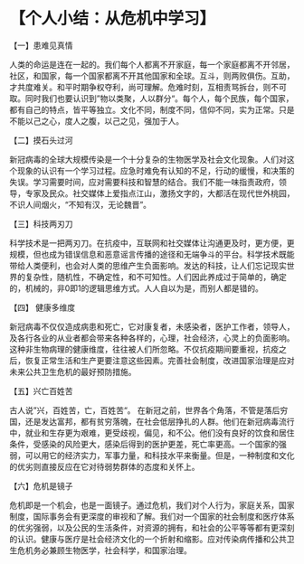 # 【个人小结：从危机中学习】

【一】患难见真情

人类的命运是连在一起的。我们每个人都离不开家庭，每一个家庭都离不开邻居，社区，和国家，每一个国家都离不开其他国家和全球。互斗，则两败俱伤。互助，才共度难关。和平时期争权夺利，尚可理解。危难时刻，互相责骂拆台，则不可取。同时我们也要认识到”物以类聚，人以群分“。每个人，每个民族，每个国家，都有自己的特点，皆平等独立。文化不同，制度不同，信仰不同，实为正常。只是不能以己之心，度人之腹，以己之见，强加于人。

【二】摸石头过河 

新冠病毒的全球大规模传染是一个十分复杂的生物医学及社会文化现象。人们对这个现象的认识有一个学习过程。应急时难免有认知的不足，行动的缓慢，和决策的失误。学习需要时间，应对需要科技和智慧的结合。我们不能一味指责政府，领导，专家及民众。社交媒体上爱指点江山，激扬文字的，大都活在现代世外桃园，不识人间烟火，“不知有汉，无论魏晋”。

【三】科技两刃刀

科学技术是一把两刃刀。在抗疫中，互联网和社交媒体让沟通更及时，更方便，更规模，但也成为错误信息和恶意谣言传播的途径和无端争斗的平台。科学技术既能带给人类便利，也会对人类的思维产生负面影响。发达的科技，让人们忘记现实世界的复杂性，随机性，不确定性，和不可知性。人们因此养成过于简单的，确定的，机械的，非0即1的逻辑思维方式。人人自以为是，而别人都是错的。

【四】 健康多维度

新冠病毒不仅仅造成病患和死亡，它对康复者，未感染者，医护工作者，领导人，及各行各业的从业者都会带来各种各样的，心理，社会经济，心灵上的负面影响。这种非生物病理的健康维度，往往被人们所忽略。不仅抗疫期间要重视，抗疫之后，恢复正常生活和生产更要注意这些因素。完善社会制度，改进国家治理是应对未来公共卫生危机的最好预防措施。

【五】兴亡百姓苦

古人说”兴，百姓苦，亡，百姓苦“。 在新冠之前，世界各个角落，不管是落后穷国，还是发达富邦，都有贫穷落魄，在社会低层挣扎的人群。他们在新冠病毒流行中，就业和生存更为艰难，更受歧视，偏见，和不公。他们没有良好的饮食和居住条件，受感染的风险更大，感染后得到的医护更差，死亡率更高。一个国家的强弱，可以用它的经济实力，军事力量，和科技水平来衡量。但是，一种制度和文化的优劣则直接反应在它对待弱势群体的态度和关怀上。

【六】危机是镜子

危机即是一个机会，也是一面镜子。通过危机，我们对个人行为，家庭关系，国家制度，国际事务会有更深度的审视和了解。我们对一个国家的社会制度和医疗体系的优劣强弱，以及公民的生活条件，对资源的拥有，和社会的公平等等都有更深刻的认识。健康与医疗是社会经济文化的一个折射和缩影。应对传染病传播和公共卫生危机务必兼顾生物医学，社会科学，和国家治理。
